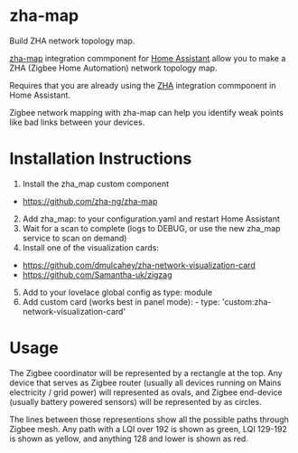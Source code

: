 # zha-map
Build ZHA network topology map.

[zha-map](https://github.com/zha-ng/zha-map) integration commponent for [Home Assistant](https://www.home-assistant.io) allow you to make a ZHA (Zigbee Home Automation) network topology map.

Requires that you are already using the [ZHA](https://www.home-assistant.io/integrations/zha/) integration commponent in Home Assistant.

Zigbee network mapping with zha-map can help you identify weak points like bad links between your devices.

# Installation Instructions

1. Install the zha_map custom component
- https://github.com/zha-ng/zha-map
2. Add zha_map: to your configuration.yaml and restart Home Assistant
3. Wait for a scan to complete (logs to DEBUG, or use the new zha_map service to scan on demand)
4. Install one of the visualization cards:
- https://github.com/dmulcahey/zha-network-visualization-card
- https://github.com/Samantha-uk/zigzag
5. Add to your lovelace global config as type: module
6. Add custom card (works best in panel mode): - type: 'custom:zha-network-visualization-card'

# Usage
The Zigbee coordinator will be represented by a rectangle at the top. Any device that serves as Zigbee router (usually all devices running on Mains electricity / grid power) will represented as ovals, and Zigbee end-device (usually battery powered sensors) will be represented by as circles.

The lines between those representions show all the possible paths through Zigbee mesh. Any path with a LQI over 192 is shown as green, LQI 129-192 is shown as yellow, and anything 128 and lower is shown as red.
